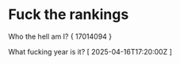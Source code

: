 # Fuck the rankings

Who the hell am I?
{ 17014094 }

What fucking year is it?
[ 2025-04-16T17:20:00Z ]
